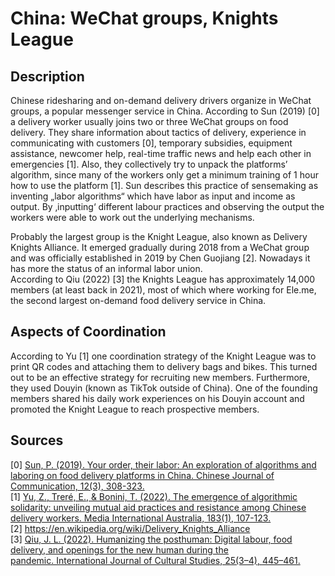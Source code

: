 # China: WeChat groups, Knights League

## Description

Chinese ridesharing and on-demand delivery drivers organize in WeChat groups, a popular messenger service in China. According to Sun (2019) [0] a delivery worker usually joins two or three WeChat groups on food delivery. They share information about tactics of delivery, experience in communicating with customers [0], temporary subsidies, equipment assistance, newcomer help, real-time traffic news and help each other in emergencies [1]. Also, they collectively try to unpack the platforms’ algorithm, since many of the workers only get a minimum training of 1 hour how to use the platform [1]. Sun describes this practice of sensemaking as inventing „labor algorithms“ which have labor as input and income as output. By ‚inputting‘ different labour practices and observing the output the workers were able to work out the underlying mechanisms.    

Probably the largest group is the Knight League, also known as Delivery Knights Alliance. It emerged gradually during 2018 from a WeChat group and was officially established in 2019 by Chen Guojiang [2]. Nowadays it has more the status of an informal labor union.   
According to Qiu (2022) [3] the Knights League has approximately 14,000 members (at least back in 2021), most of which where working for Ele.me, the second largest on-demand food delivery service in China.     

## Aspects of Coordination

According to Yu [1] one coordination strategy of the Knight League was to print QR codes and attaching them to delivery bags and bikes. This turned out to be an effective strategy for recruiting new members. Furthermore, they used Douyin (known as TikTok outside of China). One of the founding members shared his daily work experiences on his Douyin account and promoted the Knight League to reach prospective members.    



## Sources

[0] [Sun, P. (2019). Your order, their labor: An exploration of algorithms and laboring on food delivery platforms in China. Chinese Journal of Communication, 12(3), 308-323.](https://doi.org/10.1080/17544750.2019.1583676)   
[1] [Yu, Z., Treré, E., & Bonini, T. (2022). The emergence of algorithmic solidarity: unveiling mutual aid practices and resistance among Chinese delivery workers. Media International Australia, 183(1), 107-123.](https://doi.org/10.1177/1329878X221074793)   
[2] https://en.wikipedia.org/wiki/Delivery_Knights_Alliance   
[3] [Qiu, J. L. (2022). Humanizing the posthuman: Digital labour, food delivery, and openings for the new human during the pandemic. International Journal of Cultural Studies, 25(3–4), 445–461.](https://doi.org/10.1177/13678779211066608)   